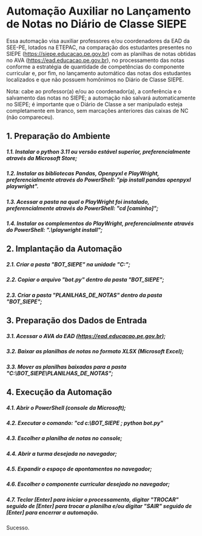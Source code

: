 # Automação Auxiliar no Lançamento de Notas no Diário de Classe SIEPE

Essa automação visa auxiliar professores e/ou coordenadores da EAD da SEE-PE, lotados na ETEPAC, na comparação dos estudantes presentes no SIEPE (https://siepe.educacao.pe.gov.br) com as planilhas de notas obtidas no AVA (https://ead.educacao.pe.gov.br), no processamento das notas conforme a estratégia de quantidade de competências do componente curricular e, por fim, no lançamento automático das notas dos estudantes localizados e que não possuem homônimos no Diário de Classe SIEPE.

Nota: cabe ao professor(a) e/ou ao coordenador(a), a conferência e o salvamento das notas no SIEPE; a automação não salvará automaticamente no SIEPE; é importante que o Diário de Classe a ser manipulado esteja completamente em branco, sem marcações anteriores das caixas de NC (não compareceu).

## 1. Preparação do Ambiente

##### 1.1. Instalar o python 3.11 ou versão estável superior, preferencialmente através da Microsoft Store;
##### 1.2. Instalar as bibliotecas Pandas, Openpyxl e PlayWright, preferencialmente através do PowerShell: "pip install pandas openpyxl playwright".
##### 1.3. Acessar a pasta na qual o PlayWright foi instalado, preferencialmente através do PowerShell: "cd [caminho]";
##### 1.4. Instalar os complementos do PlayWright, preferencialmente através do PowerShell: ".\playwright install";

## 2. Implantação da Automação

##### 2.1. Criar a pasta "BOT_SIEPE" na unidade "C:";
##### 2.2. Copiar o arquivo "bot.py" dentro da pasta "BOT_SIEPE";
##### 2.3. Criar a pasta "PLANILHAS_DE_NOTAS" dentro da pasta "BOT_SIEPE";

## 3. Preparação dos Dados de Entrada

##### 3.1. Acessar o AVA da EAD (https://ead.educacao.pe.gov.br);
##### 3.2. Baixar as planilhas de notas no formato XLSX (Microsoft Excel);
##### 3.3. Mover as planilhas baixadas para a pasta "C:\BOT_SIEPE\PLANILHAS_DE_NOTAS";

## 4. Execução da Automação

##### 4.1. Abrir o PowerShell (console da Microsoft);
##### 4.2. Executar o comando: "cd c:\BOT_SIEPE ; python bot.py"
##### 4.3. Escolher a planilha de notas no console;
##### 4.4. Abrir a turma desejada no navegador;
##### 4.5. Expandir o espaço de apontamentos no navegador;
##### 4.6. Escolher o componente curricular desejado no navegador;
##### 4.7. Teclar [Enter] para iniciar o processamento, digitar "TROCAR" seguido de [Enter] para trocar a planilha e/ou digitar "SAIR" seguido de [Enter] para encerrar a automação.

Sucesso.
